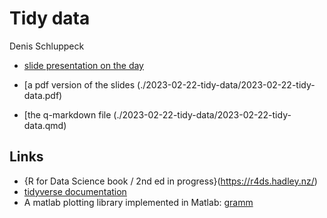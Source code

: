 # Tidy data

Denis Schluppeck

- [slide presentation on the day](./2023-02-22-tidy-data/2023-02-22-tidy-data.html)

- [a pdf version of the slides (./2023-02-22-tidy-data/2023-02-22-tidy-data.pdf)

- [the q-markdown file (./2023-02-22-tidy-data/2023-02-22-tidy-data.qmd)

## Links

- {R for Data Science book / 2nd ed in progress}(https://r4ds.hadley.nz/)
- [tidyverse documentation](https://www.tidyverse.org/)
- A matlab plotting library implemented in Matlab:  [gramm](https://blogs.mathworks.com/pick/2016/04/22/gramm/)



